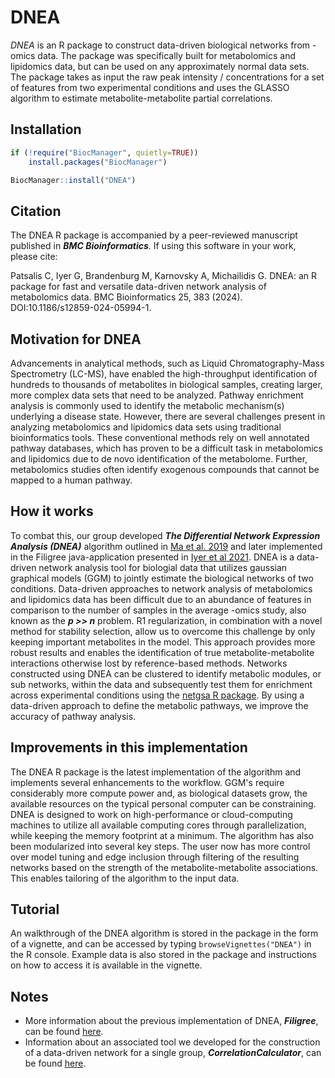 # DNEA

*DNEA* is an R package to construct data-driven biological networks from -omics data. The package was specifically built for metabolomics and lipidomics data, but can be used on any approximately normal data sets. The package takes as input the raw peak intensity / concentrations for a set of features from two experimental conditions and uses the GLASSO algorithm to estimate metabolite-metabolite partial correlations.

## Installation

```r
if (!require("BiocManager", quietly=TRUE))
    install.packages("BiocManager")

BiocManager::install("DNEA")
```

## Citation
The DNEA R package is accompanied by a peer-reviewed manuscript published in ***BMC Bioinformatics***. If using this software in your work, please cite:

Patsalis C, Iyer G, Brandenburg M, Karnovsky A, Michailidis G. DNEA: an R package for fast and versatile data-driven network analysis of metabolomics data. BMC Bioinformatics 25, 383 (2024). DOI:10.1186/s12859-024-05994-1.

## Motivation for DNEA

 Advancements in analytical methods, such as Liquid Chromatography-Mass Spectrometry (LC-MS), have enabled the high-throughput identification of hundreds to thousands of metabolites in biological samples, creating larger, more complex data sets that need to be analyzed. Pathway enrichment analysis is commonly used to identify the metabolic mechanism(s) underlying a disease state. However, there are several challenges present in analyzing metabolomics and lipidomics data sets using traditional bioinformatics tools. These conventional methods rely on well annotated pathway databases, which has proven to be a difficult task in metabolomics and lipidomics due to de novo identification of the metabolome. Further, metabolomics studies often identify exogenous compounds that cannot be mapped to a human pathway. 
  
## How it works

  To combat this, our group developed ***The Differential Network Expression Analysis (DNEA)*** algorithm outlined in [Ma et al. 2019](https://www.ncbi.nlm.nih.gov/pmc/articles/PMC6748777/) and later implemented in the Filigree java-application presented in [Iyer et al 2021](https://pubmed.ncbi.nlm.nih.gov/33255384/). DNEA is a data-driven network analysis tool for biologial data that utilizes gaussian graphical models (GGM) to jointly estimate the biological networks of two conditions. Data-driven approaches to network analysis of metabolomics and lipidomics data has been difficult due to an abundance of features in comparison to the number of samples in the average -omics study, also known as the ***p >> n*** problem. R1 regularization, in combination with a novel method for stability selection, allow us to overcome this challenge by only keeping important metabolites in the model. This approach provides more robust results and enables the identification of true metabolite-metabolite interactions otherwise lost by reference-based methods. Networks constructed using DNEA can be clustered to identify metabolic modules, or sub networks, within the data and subsequently test them for enrichment across experimental conditions using the [netgsa R package](https://cran.rstudio.com/web/packages/netgsa/index.html). By using a data-driven approach to define the metabolic pathways, we improve the accuracy of pathway analysis.
  
## Improvements in this implementation

  The DNEA R package is the latest implementation of the algorithm and implements several enhancements to the workflow. GGM's require considerably more compute power and, as biological datasets grow, the available resources on the typical personal computer can be constraining. DNEA is designed to work on high-performance or cloud-computing machines to utilize all available computing cores through parallelization, while keeping the memory footprint at a minimum. The algorithm has also been modularized into several key steps. The user now has more control over model tuning and edge inclusion through filtering of the resulting networks based on the strength of the metabolite-metabolite associations. This enables tailoring of the algorithm to the input data.

## Tutorial

An walkthrough of the DNEA algorithm is stored in the package in the form of a vignette, and can be accessed by typing `browseVignettes("DNEA")` in the R console. Example data is also stored in the package and instructions on how to access it is available in the vignette.

## Notes

- More information about the previous implementation of DNEA, ***Filigree***, can be found [here](https://metscape.med.umich.edu/filigree.html). 
- Information about an associated tool we developed for the construction of a data-driven network for a single group, ***CorrelationCalculator***, can be found [here](https://metscape.med.umich.edu/calculator.html).
